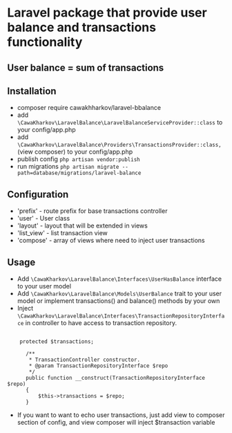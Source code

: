 # Laravel package that provide user balance and transactions functionality

## User balance = sum of transactions

## Installation

 - composer require cawakhharkov/laravel-bbalance
 - add ```\CawaKharkov\LaravelBalance\LaravelBalanceServiceProvider::class``` to your config/app.php
 - add ```\CawaKharkov\LaravelBalance\Providers\TransactionsProvider::class,```(view composer) to your config/app.php
 - publish config ```php artisan vendor:publish```
 - run migrations ```php artisan migrate --path=database/migrations/laravel-balance```
 
 
## Configuration
  - 'prefix' - route prefix for base transactions controller 
  - 'user' - User class
  - 'layout' -  layout that will be extended in views
  - 'list_view' - list transaction view
  - 'compose' - array of views where need to inject user transactions
  
## Usage
  - Add  ```\CawaKharkov\LaravelBalance\Interfaces\UserHasBalance``` interface to your user model
  - Add ```\CawaKharkov\LaravelBalance\Models\UserBalance``` trait to your user model
   or implement transactions() and balance() methods by your own
  - Inject ```\CawaKharkov\LaravelBalance\Interfaces\TransactionRepositoryInterface``` in controller to have access to transaction repository.
  
   ```
   
       protected $transactions;
     
         /**
          * TransactionController constructor.
          * @param TransactionRepositoryInterface $repo
          */
         public function __construct(TransactionRepositoryInterface $repo)
         {
             $this->transactions = $repo;
         }
   ```    
     
   - If you want to want to echo user transactions, just add view to composer section of config, 
   and view composer will inject $transaction variable  
   